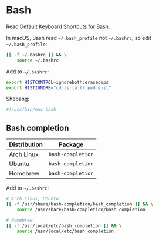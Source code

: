 # Bash

Read [Default Keyboard Shortcuts for Bash](https://catonmat.net/ftp/readline-emacs-editing-mode-cheat-sheet.pdf).

In macOS, Bash read `~/.bash_profile` not `~/.bashrc`, so edit `~/.bash_profile`:

```bash
[[ -f ~/.bashrc ]] && \
    source ~/.bashrc
```

Add to `~/.bashrc`:

```bash
export HISTCONTROL=ignoreboth:erasedups
export HISTIGNORE="cd:ls:la:ll:pwd:exit"
```

Shebang:

```sh
#!/usr/bin/env bash
```

## Bash completion

| Distribution | Package           |
| ------------ | ----------------- |
| Arch Linux   | `bash-completion` |
| Ubuntu       | `bash-completion` |
| Homebrew     | `bash-completion` |

Add to `~/.bashrc`:

```bash
# Arch Linux, Ubuntu
[[ -f /usr/share/bash-completion/bash_completion ]] && \
    source /usr/share/bash-completion/bash_completion

# Homebrew
[[ -f /usr/local/etc/bash_completion ]] && \
    source /usr/local/etc/bash_completion
```

